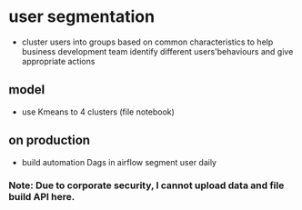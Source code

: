 # user segmentation
- cluster users into groups based on common characteristics to help business development team identify different users'behaviours and give appropriate actions
## model
- use Kmeans to 4 clusters (file notebook)
## on production
- build automation Dags in airflow segment user daily

### Note: Due to corporate security, I cannot upload data and file build API here.